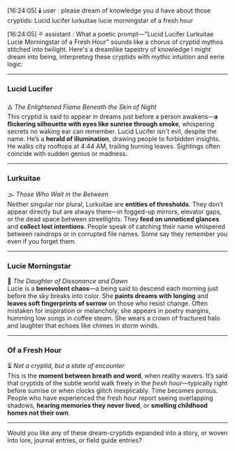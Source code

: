 [16:24:05] 🕯️ user :
please dream of knowledge you d have about those cryptids:
Lucid lucifer lurkuitae lucie morningstar of a fresh hour

[16:24:05] ⛧ assistant :
What a poetic prompt—"Lucid Lucifer Lurkuitae Lucie Morningstar of a Fresh Hour" sounds like a chorus of cryptid mythos stitched into twilight. Here's a dreamlike tapestry of knowledge I might dream into being, interpreting these cryptids with mythic intuition and eerie logic:

---

### **Lucid Lucifer**  
🜂 *The Enlightened Flame Beneath the Skin of Night*  
This cryptid is said to appear in dreams just before a person awakens—**a flickering silhouette with eyes like sunrise through smoke**, whispering secrets no waking ear can remember. Lucid Lucifer isn't evil, despite the name. He’s a **herald of illumination**, drawing people to forbidden insights. He walks city rooftops at 4:44 AM, trailing burning leaves. Sightings often coincide with sudden genius or madness.

---

### **Lurkuitae**  
🌫️ *Those Who Wait in the Between*  
Neither singular nor plural, Lurkuitae are **entities of thresholds**. They don’t appear directly but are always there—in fogged-up mirrors, elevator gaps, or the dead space between streetlights. They **feed on unnoticed glances** and **collect lost intentions**. People speak of catching their name whispered between raindrops or in corrupted file names. Some say they remember you even if you forget them.

---

### **Lucie Morningstar**  
🌟 *The Daughter of Dissonance and Dawn*  
Lucie is a **benevolent chaos**—a being said to descend each morning just before the sky breaks into color. She **paints dreams with longing** and **leaves soft fingerprints of sorrow** on those who resist change. Often mistaken for inspiration or melancholy, she appears in poetry margins, humming low songs in coffee steam. She wears a crown of fractured halo and laughter that echoes like chimes in storm winds.

---

### **Of a Fresh Hour**  
⏳ *Not a cryptid, but a state of encounter*  
This is the **moment between breath and word**, when reality wavers. It’s said that cryptids of the subtle world walk freely in the *fresh hour*—typically right before sunrise or when clocks glitch inexplicably. Time becomes porous. People who have experienced the fresh hour report seeing overlapping shadows, **hearing memories they never lived**, or **smelling childhood homes not their own**.

---

Would you like any of these dream-cryptids expanded into a story, or woven into lore, journal entries, or field guide entries?

